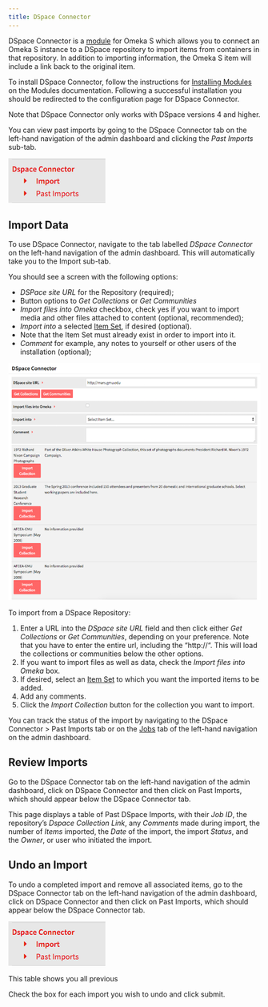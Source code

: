 ```yaml
---
title: DSpace Connector
---
```


DSpace Connector is a [module](modules/modules.md) for Omeka S which allows you to connect an Omeka S instance to a DSpace repository to import items from containers in that repository. In addition to importing information, the Omeka S item will include a link back to the original item.

To install DSpace Connector, follow the instructions for [Installing Modules](../modules/modules.md#installing-modules) on the Modules documentation. Following a successful installation you should be redirected to the configuration page for DSpace Connector.

Note that DSpace Connector only works with DSpace versions 4 and higher.

You can view past imports by going to the DSpace Connector tab on the left-hand navigation of the admin dashboard and clicking the *Past Imports* sub-tab.

![DSpace Connector navigation option with two sub-tab options for Import and Past Imports](../modules/modulesfiles/mods_dspacenav.png)

## Import Data
To use DSpace Connector, navigate to the tab labelled *DSpace Connector* on the left-hand navigation of the admin dashboard. This will automatically take you to the Import sub-tab.

You should see a screen with the following options:

* *DSPace site URL* for the Repository (required);
* Button options to *Get Collections* or *Get Communities*
* *Import files into Omeka* checkbox, check yes if you want to import media and other files attached to content (optional, recommended);
* *Import into* a selected [Item Set](../content/item-sets.md), if desired (optional). 
 * Note that the Item Set must already exist in order to import into it.
* *Comment* for example, any notes to yourself or other users of the installation (optional);

![Screenshot of the field options for DSpace Connector with collections loaded from a university library](../modules/modulesfiles/mods_dspaceconnect.png)

To import from a DSpace Repository:
 1.  Enter a URL into the *DSpace site URL* field and then click either *Get Collections* or *Get Communities*, depending on your preference. Note that you have to enter the entire url, including the “http://“. This will load the collections or communities below the other options. 
1. If you want to import files as well as data, check the *Import files into Omeka* box.
1. If desired, select an [Item Set](../content/item-sets.md) to which you want the imported items to be added.
1. Add any comments.
1. Click the *Import Collection* button for the collection you want to import.

You can track the status of the import by navigating to the DSpace Connector > Past Imports tab or on the [Jobs](../jobs.md) tab of the left-hand navigation on the admin dashboard.

## Review Imports
Go to the DSpace Connector tab on the left-hand navigation of the admin dashboard, click on DSpace Connector and then click on Past Imports, which should appear below the DSpace Connector tab.

This page displays a table of Past DSpace Imports, with their *Job ID*, the repository’s *Dspace Collection Link*, any *Comments* made during import, the number of *Items* imported, the *Date* of the import, the import *Status*, and the *Owner*, or user who initiated the import.

## Undo an Import
To undo a completed import and remove all associated items, go to the DSpace Connector tab on the left-hand navigation of the admin dashboard, click on DSpace Connector and then click on Past Imports, which should appear below the DSpace Connector tab.

![DSpace Connector navigation option with two sub-tab options for Import and Past Imports](../modules/modulesfiles/mods_dspacenav.png)

This table shows you all previous 

Check the box for each import you wish to undo and click submit.

